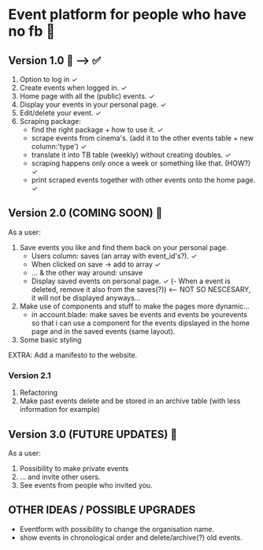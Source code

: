 # Event platform for people who have no fb 💪

## Version 1.0 🌱 --> ✅

1. Option to log in ✓
2. Create events when logged in. ✓
3. Home page with all the (public) events. ✓
4. Display your events in your personal page. ✓
5. Edit/delete your event. ✓
6. Scraping package:
    - find the right package + how to use it. ✓
    - scrape events from cinema's. (add it to the other events table + new column:'type') ✓
    - translate it into TB table (weekly) without creating doubles. ✓
    - scraping happens only once a week or something like that. (HOW?) ✓
    - print scraped events together with other events onto the home page. ✓

## Version 2.0 (COMING SOON) 🌼
As a user:
1. Save events you like and find them back on your personal page.
    - Users column: saves (an array with event_id's?). ✓
    - When clicked on save -> add to array ✓
    - ... & the other way around: unsave
    - Display saved events on personal page. ✓
    (- When a event is deleted, remove it also from the saves(?)) <-- NOT SO NESCESARY, it will not be displayed anyways...
2. Make use of components and stuff to make the pages more dynamic...
    - in account.blade: make saves be events and events be yourevents so that i can use a component for the events dipslayed in the home page and in the saved events (same layout).
3. Some basic styling

EXTRA: Add a manifesto to the website.

### Version 2.1 
1. Refactoring
2. Make past events delete and be stored in an archive table (with less information for example)

## Version 3.0 (FUTURE UPDATES) 🌳
As a user: 
1. Possibility to make private events
2. ... and invite other users.
3. See events from people who invited you.


## OTHER IDEAS / POSSIBLE UPGRADES
- Eventform with possibility to change the organisation name.
- show events in chronological order and delete/archive(?) old events.
